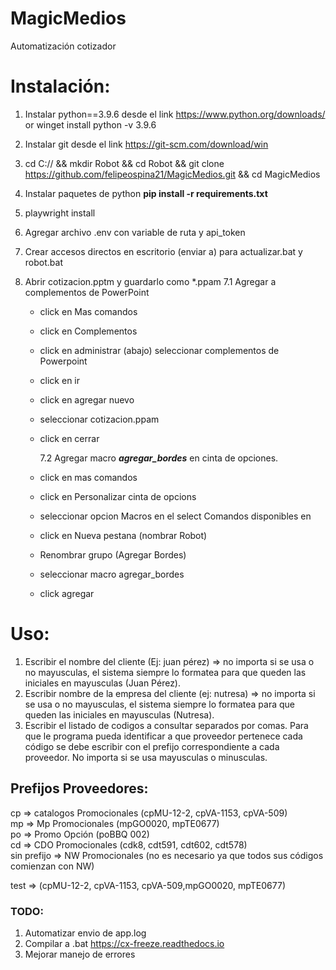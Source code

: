 # MagicMedios

Automatización cotizador

# Instalación:

1. Instalar python==3.9.6 desde el link https://www.python.org/downloads/ or winget install python -v 3.9.6
2. Instalar git desde el link https://git-scm.com/download/win
3. cd C:// && mkdir Robot && cd Robot && git clone https://github.com/felipeospina21/MagicMedios.git && cd MagicMedios
4. Instalar paquetes de python **pip install -r requirements.txt**
5. playwright install
6. Agregar archivo .env con variable de ruta y api_token
7. Crear accesos directos en escritorio (enviar a) para actualizar.bat y robot.bat
8. Abrir cotizacion.pptm y guardarlo como \*.ppam
   7.1 Agregar a complementos de PowerPoint

   - click en Mas comandos
   - click en Complementos
   - click en administrar (abajo) seleccionar complementos de Powerpoint
   - click en ir
   - click en agregar nuevo
   - seleccionar cotizacion.ppam
   - click en cerrar

     7.2 Agregar macro **_agregar_bordes_** en cinta de opciones.

   - click en mas comandos
   - click en Personalizar cinta de opcions
   - seleccionar opcion Macros en el select Comandos disponibles en
   - click en Nueva pestana (nombrar Robot)
   - Renombrar grupo (Agregar Bordes)
   - seleccionar macro agregar_bordes
   - click agregar

# Uso:

1. Escribir el nombre del cliente (Ej: juan pérez) => no importa si se usa o no mayusculas, el sistema siempre lo formatea para que queden las iniciales en mayusculas (Juan Pérez).
2. Escribir nombre de la empresa del cliente (ej: nutresa) => no importa si se usa o no mayusculas, el sistema siempre lo formatea para que queden las iniciales en mayusculas (Nutresa).
3. Escribir el listado de codigos a consultar separados por comas. Para que le programa pueda identificar a que proveedor pertenece cada código se debe escribir con el prefijo correspondiente a cada proveedor. No importa si se usa mayusculas o minusculas.

## Prefijos Proveedores:

cp => catalogos Promocionales (cpMU-12-2, cpVA-1153, cpVA-509)  
mp => Mp Promocionales (mpGO0020, mpTE0677)  
po => Promo Opción (poBBQ 002)  
cd => CDO Promocionales (cdk8, cdt591, cdt602, cdt578)  
sin prefijo => NW Promocionales (no es necesario ya que todos sus códigos comienzan con NW)

test => (cpMU-12-2, cpVA-1153, cpVA-509,mpGO0020, mpTE0677)

### TODO:

1. Automatizar envio de app.log
2. Compilar a .bat https://cx-freeze.readthedocs.io
3. Mejorar manejo de errores
